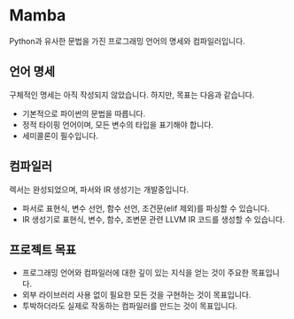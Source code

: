 # Mamba

Python과 유사한 문법을 가진 프로그래밍 언어의 명세와 컴파일러입니다.

## 언어 명세
구체적인 명세는 아직 작성되지 않았습니다. 하지만, 목표는 다음과 같습니다.
- 기본적으로 파이썬의 문법을 따릅니다.
- 정적 타이핑 언어이며, 모든 변수의 타입을 표기해야 합니다.
- 세미콜론이 필수입니다.

## 컴파일러
렉서는 완성되었으며, 파서와 IR 생성기는 개발중입니다.
- 파서로 표현식, 변수 선언, 함수 선언, 조건문(elif 제외)를 파싱할 수 있습니다.
- IR 생성기로 표현식, 변수, 함수, 조변문 관련 LLVM IR 코드를 생성할 수 있습니다.

## 프로젝트 목표
- 프로그래밍 언어와 컴파일러에 대한 깊이 있는 지식을 얻는 것이 주요한 목표입니다.
- 외부 라이브러리 사용 없이 필요한 모든 것을 구현하는 것이 목표입니다.
- 투박하더라도 실제로 작동하는 컴파일러를 만드는 것이 목표입니다.